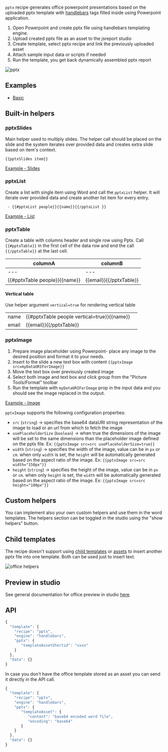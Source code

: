 `pptx` recipe generates office powerpoint presentations based on the uploaded pptx template  with [handlebars](/learn/handlebars) tags filled inside using Powerpoint application.

1. Open Powerpoint and create pptx file using handlebars templating engine.
2. Upload created pptx file as an asset to the jsreport studio
3. Create template, select pptx recipe and link the previously uploaded asset
4. Attach sample input data or scripts if needed
5. Run the template, you get back dynamically assembled pptx report

![pptx](/img/pptx.png)

## Examples

- [Basic](https://playground.jsreport.net/w/admin/Jix3rnoQ)

## Built-in helpers

### pptxSlides
Main helper used to multiply slides. The helper call should be placed on the slide and the system iterates over provided data and creates extra slide based on item's context.
```
{{pptxSlides item}}
 ```

[Example - Slides](https://playground.jsreport.net/w/admin/Jix3rnoQ)

### pptxList
Create a list with single item using Word and call the `pptxList` helper. It will iterate over provided data and create another list item for every entry.
```
 - {{#pptxList people}}{{name}}{{/pptxList }}
 ```

[Example - List](https://playground.jsreport.net/w/admin/QCStNYjG)

### pptxTable
Create a table with columns header and single row using Pptx. Call `{{#pptxTable}}` in the first cell of the data row and end the call `{{/pptxTable}}` at the last cell.

| columnA                       | columnB                 |
|-------------------------------|-------------------------|
| ---                           | ---                     |
| {{#pptxTable people}}{{name}} | {{email}}{{/pptxTable}} |

#### Vertical table
Use helper argument `vertical=true` for rendering vertical table

|       |                                             |   |
|-------|---------------------------------------------|---|
| name  | {{#pptxTable people vertical=true}}{{name}} |   |
| email | {{email}}{{/pptxTable}}                     |   |

### pptxImage

1. Prepare image placeholder using Powerpoint- place any image to the desired position and format it to your needs.
2. Insert to the slide a new text box with content `{{pptxImage src=myDataURIForImage}}`
3. Move the text box over previously created image
4. Select both image and text box and click group from the "Picture Tools/Format" toolbar
5. Run the template with `myDataURIForImage` prop in the input data and you should see the image replaced in the output.

[Example - Image](https://playground.jsreport.net/w/admin/MBHWcK~B)

`pptxImage` supports the following configuration properties:

- `src` (`string`) -> specifies the base64 dataURI string representation of the image to load or an url from which to fetch the image
- `usePlaceholderSize` (`boolean`) -> when true the dimensions of the image will be set to the same dimensions than the placeholder image defined on the pptx file. Ex: `{{pptxImage src=src usePlaceholderSize=true}}`
- `width` (`string`) -> specifies the width of the image, value can be in `px` or `cm`. when only `width` is set, the `height` will be automatically generated based on the aspect ratio of the image. Ex: `{{pptxImage src=src width="150px"}}`
- `height` (`string`) -> specifies the height of the image, value can be in `px` or `cm`. when only `height` is set, the `width` will be automatically generated based on the aspect ratio of the image. Ex: `{{pptxImage src=src height="100px"}}`

## Custom helpers
You can implement also your own custom helpers and use them in the word templates. The helpers section can be toggled in the studio using the "show helpers" button.

## Child templates
The recipe doesn't support using [child templates](/learn/child-templates) or [assets](/learn/assets) to insert another pptx file into one template. Both can be used just to insert text.


![office helpers](/learn/static-resources/office-helpers.png)

## Preview in studio
See general documentation for office preview in studio [here](/learn/office-preview).

## API

```js
{
  "template": {
    "recipe": "pptx",
    "engine": "handlebars",
    "pptx": {
       "templateAssetShortid": "xxxx"
    }
  },
  "data": {}
}
```


In case you don't have the office template stored as an asset you can send it directly in the API call.
```js
{
  "template": {
    "recipe": "pptx",
    "engine": "handlebars",
    "pptx": {
       "templateAsset": {
          "content": "base64 encoded word file",
          "encoding": "base64"
       }
    }
  },
  "data": {}
}
```
